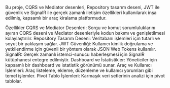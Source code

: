 Bu proje, CQRS ve Mediator desenleri, Repository tasarım deseni, JWT ile güvenlik ve SignalR ile gerçek zamanlı iletişim özellikleri kullanılarak inşa edilmiş, kapsamlı bir araç kiralama platformudur.

Özellikler
CQRS ve Mediator Desenleri: Sorgu ve komut sorumluluklarını ayıran CQRS deseni ve Mediator desenleriyle kodun bakımı ve genişletilmesi kolaylaştırılır.
Repository Tasarım Deseni: Veritabanı işlemleri için tutarlı ve soyut bir yaklaşım sağlar.
JWT Güvenliği: Kullanıcı kimlik doğrulama ve yetkilendirme için güvenli bir yöntem olarak JSON Web Tokens kullanılır.
SignalR: Gerçek zamanlı istemci-sunucu haberleşmesi için SignalR kütüphanesi entegre edilmiştir.
Dashboard ve İstatistikler: Yöneticiler için kapsamlı bir dashboard ve istatistik görünümü sunar.
Araç ve Kullanıcı İşlemleri: Araç listeleme, ekleme, düzenleme ve kullanıcı yorumları gibi temel işlemler.
Pivot Tablo İşlemleri: Karmaşık veri setlerinin analizi için pivot tablolar.
